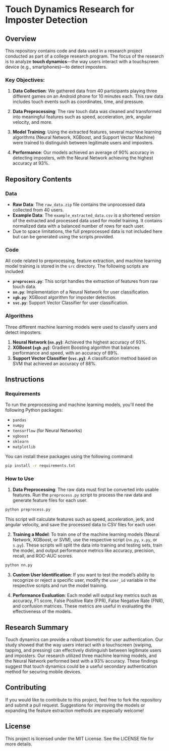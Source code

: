 # Touch Dynamics Research for Imposter Detection

## Overview

This repository contains code and data used in a research project conducted as part of a college research program. The focus of the research is to analyze **touch dynamics**—the way users interact with a touchscreen device (e.g., smartphones)—to detect imposters. 

### Key Objectives:
1. **Data Collection**: We gathered data from 40 participants playing three different games on an Android phone for 10 minutes each. This raw data includes touch events such as coordinates, time, and pressure.
   
2. **Data Preprocessing**: The raw touch data was cleaned and transformed into meaningful features such as speed, acceleration, jerk, angular velocity, and more.

3. **Model Training**: Using the extracted features, several machine learning algorithms (Neural Network, XGBoost, and Support Vector Machine) were trained to distinguish between legitimate users and imposters.

4. **Performance**: Our models achieved an average of 90% accuracy in detecting imposters, with the Neural Network achieving the highest accuracy at 93%.

## Repository Contents

### Data
- **Raw Data**: The `raw_data.zip` file contains the unprocessed data collected from 40 users.
- **Example Data**: The `example_extracted_data.csv` is a shortened version of the extracted and processed data used for model training. It contains normalized data with a balanced number of rows for each user.
- Due to space limitations, the full preprocessed data is not included here but can be generated using the scripts provided.

### Code
All code related to preprocessing, feature extraction, and machine learning model training is stored in the `src` directory. The following scripts are included:

- **`preprocess.py`**: This script handles the extraction of features from raw touch data.
- **`nn.py`**: Implementation of a Neural Network for user classification.
- **`xgb.py`**: XGBoost algorithm for imposter detection.
- **`svc.py`**: Support Vector Classifier for user classification.

### Algorithms
Three different machine learning models were used to classify users and detect imposters:

1. **Neural Network (`nn.py`)**: Achieved the highest accuracy of 93%.
2. **XGBoost (`xgb.py`)**: Gradient Boosting algorithm that balances performance and speed, with an accuracy of 89%.
3. **Support Vector Classifier (`svc.py`)**: A classification method based on SVM that achieved an accuracy of 88%.

## Instructions

### Requirements

To run the preprocessing and machine learning models, you'll need the following Python packages:
- `pandas`
- `numpy`
- `tensorflow` (for Neural Networks)
- `xgboost`
- `sklearn`
- `matplotlib`

You can install these packages using the following command:
```bash
pip install -r requirements.txt
```

### How to Use

1. **Data Preprocessing**: The raw data must first be converted into usable features. Run the `preprocess.py` script to process the raw data and generate feature files for each user.

```bash
python preprocess.py
```
This script will calculate features such as speed, acceleration, jerk, and angular velocity, and save the processed data to CSV files for each user.

2. **Training a Model**: To train one of the machine learning models (Neural Network, XGBoost, or SVM), use the respective script (`nn.py`, `x.py`, or `s.py`). These scripts will split the data into training and testing sets, train the model, and output performance metrics like accuracy, precision, recall, and ROC-AUC scores.

```bash
python nn.py
```

3. **Custom User Identification**: If you want to test the model’s ability to recognize or reject a specific user, modify the `user_id` variable in the respective scripts and run the model training.

4. **Performance Evaluation**: Each model will output key metrics such as accuracy, F1 score, False Positive Rate (FPR), False Negative Rate (FNR), and confusion matrices. These metrics are useful in evaluating the effectiveness of the models.

## Research Summary

Touch dynamics can provide a robust biometric for user authentication. Our study showed that the way users interact with a touchscreen (swiping, tapping, and pressing) can effectively distinguish between legitimate users and imposters. Our research utilized three machine learning models, and the Neural Network performed best with a 93% accuracy. These findings suggest that touch dynamics could be a useful secondary authentication method for securing mobile devices.

## Contributing
If you would like to contribute to this project, feel free to fork the repository and submit a pull request. Suggestions for improving the models or expanding the feature extraction methods are especially welcome!

## License
This project is licensed under the MIT License. See the LICENSE file for more details.
